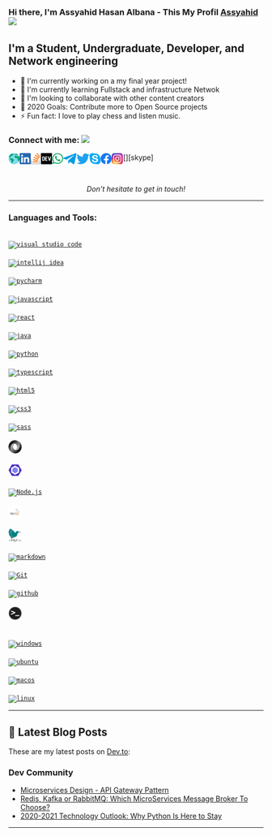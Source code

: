 ### Hi there, I'm Assyahid Hasan Albana - This My Profil [Assyahid][website] <img src="https://github.com/blackcater/blackcater/raw/master/images/Hi.gif" height="32" />

## I'm a Student, Undergraduate, Developer, and Network engineering

- 🔭 I'm currently working on a my final year project!
- 🌱 I'm currently learning Fullstack and infrastructure Netwok
- 👯 I'm looking to collaborate with other content creators
- 🥅 2020 Goals: Contribute more to Open Source projects
- ⚡ Fun fact: I love to play chess and listen music.

### Connect with me: <img src="https://media.giphy.com/media/LnQjpWaON8nhr21vNW/giphy.gif" height="32">

[<img align="left" alt="Assyahid" height="22px" src="./SocialLogo/Web.png" />][website]
[<img align="left" alt="Assyahid | LinkedIn" height="22px" src="./SocialLogo/LinkedIn.png" />][linkedin]
[<img align="left" alt="Assyahid | Stackoverflow" height="22px" src="./SocialLogo/StackOverflow.png" />][stackoverflow]
[<img align="left" alt="Assyahid | Dev" height="22px" src="./SocialLogo/Dev.png" />][dev]
[<img align="left" alt="Assyahid | Whatsapp" height="22px" src="./SocialLogo/WhatsApp.png" />][whatsapp]
[<img align="left" alt="Assyahid | Telegram" height="22px" src="./SocialLogo/Telegram.png" />][telegram]
[<img align="left" alt="Assyahid | Twitter" height="22px" src="./SocialLogo/Twitter.png" />][twitter]
[<img align="left" alt="Assyahid | Skype" height="22px" src="./SocialLogo/Skype.png" />][skype]
[<img align="left" alt="Assyahid | Facebook" height="22px" src="./SocialLogo/Facebook.png" />][facebook]
[<img align="left" alt="Assyahid | Instagram" height="22px" src="./SocialLogo/Instagram.png" />][instagram]


<br />

<p align=center>
<em>Don't hesitate to get in touch!</em>
</p>

---

### Languages and Tools:

[<code>
<img alt="visual studio code" width="26px" src="https://img.icons8.com/fluent/240/000000/visual-studio-code-2019.png" />
</code>](https://code.visualstudio.com/)
[<code>
<img alt="intellij idea" width="26px" src="https://img.icons8.com/color/240/000000/intellij-idea.png" />
</code>](https://www.jetbrains.com/idea/)
[<code>
<img alt="pycharm" width="26px" src="https://img.icons8.com/color/240/000000/pycharm.png" />
</code>](https://www.jetbrains.com/pycharm/)
[<code>
<img alt="javascript" width="26px" src="https://img.icons8.com/color/240/000000/javascript.png" />
</code>](https://developer.mozilla.org/en-US/docs/Web/JavaScript)
[<code>
<img alt="react" width="26px" src="https://img.icons8.com/color/240/000000/react-native.png" />
</code>](https://reactjs.org/)
[<code>
<img alt="java" width="26px" src="https://img.icons8.com/color/240/000000/java-coffee-cup-logo.png">
</code>](https://docs.oracle.com/en/java/)
[<code>
<img alt="python" width="26px" src="https://img.icons8.com/color/240/000000/python.png">
</code>](https://www.python.org/)
[<code>
<img alt="typescript" width="26px" src="https://img.icons8.com/color/240/000000/typescript.png">
</code>](https://www.typescriptlang.org/)
[<code>
<img alt="html5" width="26px" src="https://img.icons8.com/color/240/000000/html-5.png">
</code>](https://developer.mozilla.org/en-US/docs/Web/HTML)
[<code>
<img alt="css3" width="26px" src="https://img.icons8.com/color/240/000000/css3.png">
</code>](https://developer.mozilla.org/en-US/docs/Web/CSS)
[<code>
<img alt="sass" width="26px" src="https://img.icons8.com/color/240/000000/sass.png">
</code>](https://sass-lang.com/)
[<code>
<img alt="json" width="26px" src="https://raw.githubusercontent.com/github/explore/80688e429a7d4ef2fca1e82350fe8e3517d3494d/topics/json/json.png">
</code>](https://www.json.org/json-en.html)
[<code>
<img alt="eslint" width="26px" src="https://raw.githubusercontent.com/github/explore/80688e429a7d4ef2fca1e82350fe8e3517d3494d/topics/eslint/eslint.png">
</code>](https://eslint.org/)
[<code>
<img alt="Node.js" width="26px" src="https://img.icons8.com/color/240/000000/nodejs.png">
</code>](https://nodejs.org/en/)
[<code>
<img alt="MySQL" width="26px" src="https://raw.githubusercontent.com/github/explore/80688e429a7d4ef2fca1e82350fe8e3517d3494d/topics/mysql/mysql.png">
</code>](https://dev.mysql.com/)
[<code>
<img alt="latex" width="26px" src="https://raw.githubusercontent.com/github/explore/80688e429a7d4ef2fca1e82350fe8e3517d3494d/topics/latex/latex.png">
</code>](https://www.latex-project.org/)
[<code>
<img alt="markdown" width="26px" src="https://img.icons8.com/ios-filled/100/000000/markdown.png">
</code>](https://www.markdownguide.org/)
[<code>
<img alt="Git" width="26px" src="https://img.icons8.com/color/240/000000/git.png">
</code>](https://git-scm.com/)
[<code>
<img alt="github" width="26px" src="https://img.icons8.com/ios-glyphs/240/000000/github.png">
</code>](https://github.com/)
[<code>
<img alt="terminal" width="26px" src="https://raw.githubusercontent.com/github/explore/80688e429a7d4ef2fca1e82350fe8e3517d3494d/topics/terminal/terminal.png">
</code>](https://docs.microsoft.com/en-us/windows/terminal/)
<br />
[<code>
<img alt="windows" width="26px" src="https://img.icons8.com/color/240/000000/windows-10.png">
</code>](https://www.microsoft.com/en-us/windows)
[<code>
<img alt="ubuntu" width="26px" src="https://img.icons8.com/color/96/000000/ubuntu--v1.png">
</code>](https://ubuntu.com/)
[<code>
<img alt="macos" width="26px" src="https://img.icons8.com/officel/160/000000/mac-logo.png">
</code>](https://developer.apple.com/macos/)
[<code>
<img alt="linux" width="26px" src="https://img.icons8.com/color/96/000000/linux.png">
</code>](https://www.kernel.org/)

---

## 📝 Latest Blog Posts

These are my latest posts on [Dev.to](https://dev.to/assyahid):


### Dev Community

<!-- DEVTO:START -->
- [Microservices Design - API Gateway Pattern](https://dev.to/assyahid/microservices-design-api-gateway-pattern-2dep)
- [Redis, Kafka or RabbitMQ: Which MicroServices Message Broker To Choose?](https://dev.to/assyahid/redis-kafka-or-rabbitmq-which-microservices-message-broker-to-choose-55k8)
- [2020-2021 Technology Outlook: Why Python Is Here to Stay](https://dev.to/assyahid/2020-2021-technology-outlook-why-python-is-here-to-stay-eb)
<!-- DEVTO:END -->

---


[website]: https://Assyahid.my.id
[linkedin]: https://www.linkedin.com/in/Assyahid
[medium]: https://medium.com/@sabesan96
[stackoverflow]: https://stackoverflow.com/users/14781065/assyahid-hasan-albana
[dev]: https://dev.to/assyahid
[gmail]: mailto:assyahid98@gmail.com
[whatsapp]: https://wa.me/6281273864008
[telegram]: https://telegram.me/TheSabesan
[twitter]: https://twitter.com/TheSabesan
[facebook]: https://www.facebook.com/assyahidhasan
[instagram]: https://www.instagram.com/assyahidhasan

